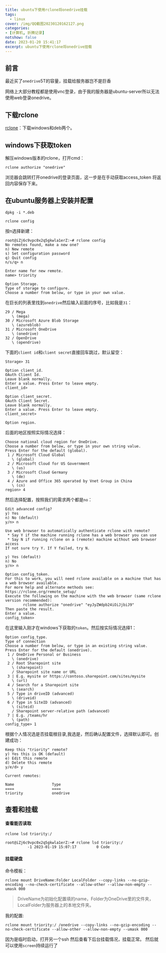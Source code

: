 ```yaml
---
title: ubuntu下使用rclone将onedrive挂载
tags:
  - linux
cover: /img/QQ截图20230120162127.png
categories:
- [计算机, 折腾记录]
notshow: false
date: 2023-01-20 15:41:17
excerpt: ubuntu下使用rclone将onedrive挂载
---
```

## 前言
最近买了`onedrive`5T的容量，挂载给服务器岂不是巨香

网络上大部分教程都是使用vnc登录，由于我的服务器是ubuntu-server所以无法使用web登录onedrive。

## 下载rclone
[rclone](https://rclone.org/downloads/)：下载windows和deb两个。

## windows下获取token
解压windows版本的rclone，打开cmd：
```
rclone authorize "onedrive"
```
浏览器会跳转打开onedrive的登录页面，这一步是在手动获取access_token 将返回内容保存下来。

## 在ubuntu服务器上安装并配置
```
dpkg -i *.deb
```
```
rclone config
```
按n选择新建：
```
root@iZj6c9vpc0x2q5gkwla1erZ:~# rclone config
No remotes found, make a new one?
n) New remote
s) Set configuration password
q) Quit config
n/s/q> n

Enter name for new remote.
name> triority

Option Storage.
Type of storage to configure.
Choose a number from below, or type in your own value.
```
在巨长的列表里找到`onedrive`然后输入前面的序号，比如我是`31`：
```
29 / Mega
   \ (mega)
30 / Microsoft Azure Blob Storage
   \ (azureblob)
31 / Microsoft OneDrive
   \ (onedrive)
32 / OpenDrive
   \ (opendrive)
```
下面的`client id`和`client secret`直接回车跳过，默认留空：
```
Storage> 31

Option client_id.
OAuth Client Id.
Leave blank normally.
Enter a value. Press Enter to leave empty.
client_id>

Option client_secret.
OAuth Client Secret.
Leave blank normally.
Enter a value. Press Enter to leave empty.
client_secret>

Option region.
```
后面的地区按照实际情况选择：
```
Choose national cloud region for OneDrive.
Choose a number from below, or type in your own string value.
Press Enter for the default (global).
 1 / Microsoft Cloud Global
   \ (global)
 2 / Microsoft Cloud for US Government
   \ (us)
 3 / Microsoft Cloud Germany
   \ (de)
 4 / Azure and Office 365 operated by Vnet Group in China
   \ (cn)
region> 4
```
然后选择配置，按照我们的需求两个都是`no`：
```
Edit advanced config?
y) Yes
n) No (default)
y/n> n

Use web browser to automatically authenticate rclone with remote?
 * Say Y if the machine running rclone has a web browser you can use
 * Say N if running rclone on a (remote) machine without web browser access
If not sure try Y. If Y failed, try N.

y) Yes (default)
n) No
y/n> n

Option config_token.
For this to work, you will need rclone available on a machine that has
a web browser available.
For more help and alternate methods see: https://rclone.org/remote_setup/
Execute the following on the machine with the web browser (same rclone
version recommended):
        rclone authorize "onedrive" "eyJyZWdpb24iOiJjbiJ9"
Then paste the result.
Enter a value.
config_token>
```
在这里输入刚才在windows下获取的`token`。然后按实际情况选择1：
```
Option config_type.
Type of connection
Choose a number from below, or type in an existing string value.
Press Enter for the default (onedrive).
 1 / OneDrive Personal or Business
   \ (onedrive)
 2 / Root Sharepoint site
   \ (sharepoint)
   / Sharepoint site name or URL
 3 | E.g. mysite or https://contoso.sharepoint.com/sites/mysite
   \ (url)
 4 / Search for a Sharepoint site
   \ (search)
 5 / Type in driveID (advanced)
   \ (driveid)
 6 / Type in SiteID (advanced)
   \ (siteid)
   / Sharepoint server-relative path (advanced)
 7 | E.g. /teams/hr
   \ (path)
config_type> 1
```
根据个人情况选是否挂载根目录,我选是，然后确认配置文件，选择默认即可。创建成功：
```
Keep this "triority" remote?
y) Yes this is OK (default)
e) Edit this remote
d) Delete this remote
y/e/d> y

Current remotes:

Name                 Type
====                 ====
triority             onedrive
```
## 查看和挂载
#### 查看能否读取
```
rclone lsd triority:/
```

```
root@iZj6c9vpc0x2q5gkwla1erZ:~# rclone lsd triority:/
          -1 2023-01-19 15:07:17         0 Code
```

#### 挂载硬盘
命令模板：
```
rclone mount DriveName:Folder LocalFolder --copy-links --no-gzip-encoding --no-check-certificate --allow-other --allow-non-empty --umask 000
```
> DriveName为初始化配置填的name，Folder为OneDrive里的文件夹，LocalFolder为服务器上的本地文件夹。

我的配置:
```
rclone mount triority:/ /onedrive --copy-links --no-gzip-encoding --no-check-certificate --allow-other --allow-non-empty --umask 000
```
因为是临时启动，打开另一个ssh 然后查看下后台挂载情况，挂载正常。
然后就可以使用`screen`持续运行了